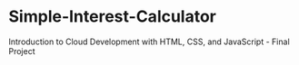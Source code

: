 # Simple-Interest-Calculator
Introduction to Cloud Development with HTML, CSS, and JavaScript - Final Project
